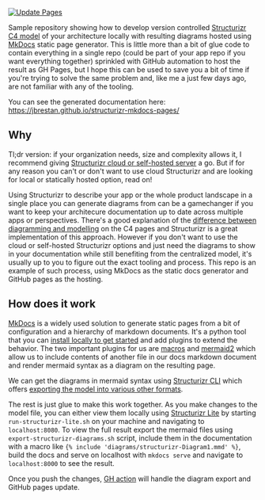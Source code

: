 [![Update Pages](https://github.com/jbrestan/structurizr-mkdocs-pages/actions/workflows/update-pages.yml/badge.svg)](https://github.com/jbrestan/structurizr-mkdocs-pages/actions/workflows/update-pages.yml)

Sample repository showing how to develop version controlled [Structurizr](structurizr.com) [C4 model](c4model.com) of your architecture locally with resulting diagrams hosted using [MkDocs](mkdocs.org) static page generator. This is little more than a bit of glue code to contain everything in a single repo (could be part of your app repo if you want everything together) sprinkled with GitHub automation to host the result as GH Pages, but I hope this can be used to save you a bit of time if you're trying to solve the same problem and, like me a just few days ago, are not familiar with any of the tooling.

You can see the generated documentation here: https://jbrestan.github.io/structurizr-mkdocs-pages/

## Why
Tl;dr version: if your organization needs, size and complexity allows it, I recommend giving [Structurizr cloud or self-hosted server](https://structurizr.com/pricing) a go. But if for any reason you can't or don't want to use cloud Structurizr and are looking for local or statically hosted option, read on!

Using Structurizr to describe your app or the whole product landscape in a single place you can generate diagrams from can be a gamechanger if you want to keep your architecure documentation up to date across multiple apps or perspectives. There's a good explanation of the [difference between diagramming and modelling](https://c4model.com/#Modelling) on the C4 pages and Structurizr is a great implementation of this approach. However if you don't want to use the cloud or self-hosted Structurizr options and just need the diagrams to show in your documentation while still benefiting from the centralized model, it's usually up to you to figure out the exact tooling and process. This repo is an example of such process, using MkDocs as the static docs generator and GitHub pages as the hosting.

## How does it work
[MkDocs](mkdocs.org) is a widely used solution to generate static pages from a bit of configuration and a hierarchy of markdown documents. It's a python tool that you can [install locally to get started](https://www.mkdocs.org/getting-started/) and add plugins to extend the behavior. The two important plugins for us are [macros](https://github.com/fralau/mkdocs_macros_plugin) and [mermaid2](https://github.com/fralau/mkdocs-mermaid2-plugin) which allow us to include contents of another file in our docs markdown document and render mermaid syntax as a diagram on the resulting page.

We can get the diagrams in mermaid syntax using [Structurizr CLI](https://github.com/structurizr/cli) which offers [exporting the model into various other formats](https://github.com/structurizr/cli/blob/master/docs/export.md#examples).

The rest is just glue to make this work together. As you make changes to the model file, you can either view them locally using [Structurizr Lite](https://structurizr.com/help/lite) by starting `run-structurizr-lite.sh` on your machine and navigating to `localhost:8080`. To view the full result export the mermaid files using `export-structurizr-diagrams.sh` script, include them in the documentation with a macro like `{% include 'diagrams/structurizr-Diagram1.mmd' %}`, build the docs and serve on localhost with `mkdocs serve` and navigate to `localhost:8000` to see the result.

Once you push the changes, [GH action](https://github.com/jbrestan/structurizr-mkdocs-pages/blob/main/.github/workflows/update-pages.yml) will handle the diagram export and GitHub pages update.
